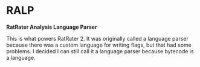 # RALP

**RatRater Analysis Language Parser**

This is what powers RatRater 2. It was originally called a language parser because there was a custom language for writing flags, but that had some problems. I decided I can still call it a language parser because bytecode is a language.
